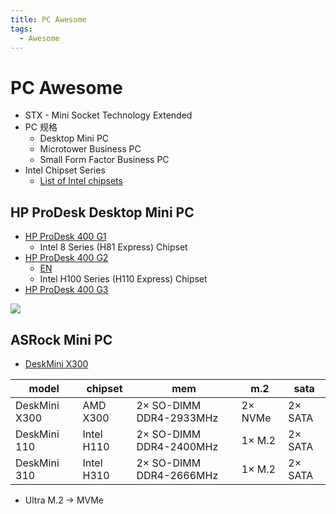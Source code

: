 ```yaml
---
title: PC Awesome
tags:
  - Awesome
---
```


# PC Awesome

- STX - Mini Socket Technology Extended
- PC 规格
  - Desktop Mini PC
  - Microtower Business PC
  - Small Form Factor Business PC
- Intel Chipset Series
  - [List of Intel chipsets](https://en.wikipedia.org/wiki/List_of_Intel_chipsets)

## HP ProDesk Desktop Mini PC

- [HP ProDesk 400 G1](https://support.hp.com/us-en/document/c04564879)
  - Intel 8 Series (H81 Express) Chipset
- [HP ProDesk 400 G2](https://support.hp.com/hk-zh/document/c04864958)
  - [EN](https://support.hp.com/us-en/document/c04843458)
  - Intel H100 Series (H110 Express) Chipset
- [HP ProDesk 400 G3](https://support.hp.com/us-en/document/c05364056)

![](https://support.hp.com/doc-images/4/c04853781.png)

## ASRock Mini PC

- [DeskMini X300](http://www.asrockchina.com.cn/nettop/AMD/DeskMini%20X300%20Series/index.cn.asp)

| model         | chipset    | mem                     | m.2     | sata    |
| ------------- | ---------- | ----------------------- | ------- | ------- |
| DeskMini X300 | AMD X300   | 2× SO-DIMM DDR4-2933MHz | 2× NVMe | 2× SATA |
| DeskMini 110  | Intel H110 | 2× SO-DIMM DDR4-2400MHz | 1× M.2  | 2× SATA |
| DeskMini 310  | Intel H310 | 2× SO-DIMM DDR4-2666MHz | 1× M.2  | 2× SATA |

- Ultra M.2 -> MVMe
